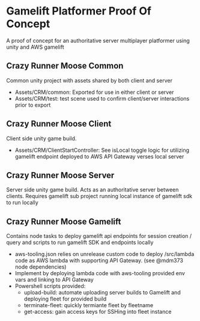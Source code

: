 # Gamelift Platformer Proof Of Concept
A proof of concept for an authoritative server multiplayer platformer using unity and AWS gamelift

## Crazy Runner Moose Common
Common unity project with assets shared by both client and server
* Assets/CRM/common: Exported for use in either client or server
* Assets/CRM/test: test scene used to confirm client/server interactions prior to export
  
## Crazy Runner Moose Client
Client side unity game build. 
* Assets/CRM/ClientStartController: See isLocal toggle logic for utilizing gamelift endpoint deployed to AWS API Gateway verses local server

## Crazy Runner Moose Server
Server side unity game build. Acts as an authoritative server between clients. Requires gamelift sub project running local instance of gamelift sdk to run locally

## Crazy Runner Moose Gamelift
Contains node tasks to deploy gamelift api endpoints for session creation / query and scripts to run gamelift SDK and endpoints locally
* aws-tooling.json relies on unrelease custom code to deploy /src/lambda code as AWS lambda with supporting API Gateway. (see @mdm373 node dependencies)
* Implement by deploying lambda code with aws-tooling provided env vars and linking to API Gateway
* Powershell scripts provided:
  *  upload-build: automate uploading server builds to Gamelift and deploying fleet for provided build
  *  terminate-fleet: quickly termiante fleet by fleetname
  *  get-access: gain access keys for SSHing into fleet instance
